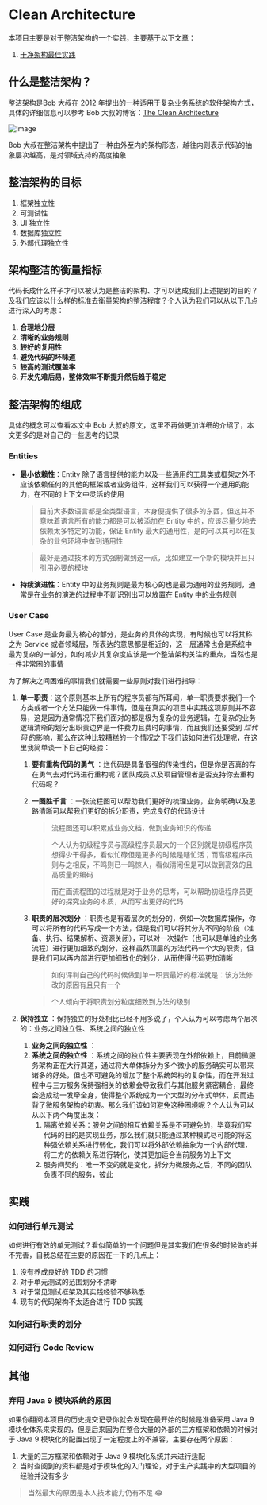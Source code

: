 # Clean Architecture

本项目主要是对于整洁架构的一个实践，主要基于以下文章：

1. [干净架构最佳实践](https://blog.jaggerwang.net/clean-architecture-in-practice/)

## 什么是整洁架构？

整洁架构是Bob 大叔在 2012 年提出的一种适用于复杂业务系统的软件架构方式，具体的详细信息可以参考 Bob 大叔的博客：[The Clean Architecture](https://blog.cleancoder.com/uncle-bob/2012/08/13/the-clean-architecture.html)

![image](https://user-images.githubusercontent.com/72877527/114264731-35ab1400-9a1f-11eb-9bda-54d64c0e0e8d.png)

Bob 大叔在整洁架构中提出了一种由外至内的架构形态，越往内则表示代码的抽象层次越高，是对领域支持的高度抽象

## 整洁架构的目标

1. 框架独立性
2. 可测试性
3. UI 独立性
4. 数据库独立性
5. 外部代理独立性

## 架构整洁的衡量指标

代码长成什么样子才可以被认为是整洁的架构、才可以达成我们上述提到的目的？及我们应该以什么样的标准去衡量架构的整洁程度？个人认为我们可以从以下几点进行深入的考虑：

1. **合理地分层**
2. **清晰的业务规则**
3. **较好的复用性**
4. **避免代码的坏味道**
5. **较高的测试覆盖率**
6. **开发先难后易，整体效率不断提升然后趋于稳定**

## 整洁架构的组成

具体的概念可以查看本文中 Bob 大叔的原文，这里不再做更加详细的介绍了，本文更多的是对自己的一些思考的记录

### Entities

* **最小依赖性**：Entity 除了语言提供的能力以及一些通用的工具类或框架之外不应该依赖任何的其他的框架或者业务组件，这样我们可以获得一个通用的能力，在不同的上下文中灵活的使用

    > 目前大多数语言都是全类型语言，本身便提供了很多的东西，但这并不意味着语言所有的能力都是可以被添加在 Entity 中的，应该尽量少地去依赖太多特定的功能，保证 Entity 最大的通用性，是的可以其可以在复杂的业务环境中做到通用性

    > 最好是通过技术的方式强制做到这一点，比如建立一个新的模块并且只引用必要的模块
    
* **持续演进性**：Entity 中的业务规则是最为核心的也是最为通用的业务规则，通常是在业务的演进的过程中不断识别出可以放置在 Entity 中的业务规则

### User Case

User Case 是业务最为核心的部分，是业务的具体的实现，有时候也可以将其称之为 Service 或者领域层，所表达的意思都是相近的，这一层通常也会是系统中最为复杂的一部分，如何减少其复杂度应该是一个整洁架构关注的重点，当然也是一件非常困的事情

为了解决之间困难的事情我们就需要一些原则对我们进行指导：

1. **单一职责**：这个原则基本上所有的程序员都有所耳闻，单一职责要求我们一个方类或者一个方法只能做一件事情，但是在真实的项目中实践这项原则并不容易，这是因为通常情况下我们面对的都是极为复杂的业务逻辑，在复杂的业务逻辑清晰的划分出职责边界是一件费力且费时的事情，而且我们还要受到 *烂代码* 的影响，那么在这种比较糟糕的一个情况之下我们该如何进行处理呢，在这里我简单谈一下自己的经验：

   1. **要有重构代码的勇气** ：烂代码是具备很强的传染性的，但是你是否真的存在勇气去对代码进行重构呢？团队成员以及项目管理者是否支持你去重构代码呢？

   2. **一图胜千言** ：一张流程图可以帮助我们更好的梳理业务，业务明确以及思路清晰可以帮我们更好的拆分职责，完成良好的代码设计

      > 流程图还可以积累成业务文档，做到业务知识的传递

      > 个人认为初级程序员与高级程序员最大的一个区别就是初级程序员想得少干得多，看似忙碌但是更多的时候是瞎忙活；而高级程序员则与之相反，不鸣则已一鸣惊人，看似清闲但是可以做到高效的且高质量的编码
      >
      > 而在画流程图的过程就是对于业务的思考，可以帮助初级程序员更好的探究业务的本质，从而写出更好的代码

   3. **职责的层次划分** ：职责也是有着层次的划分的，例如一次数据库操作，你可以将所有的代码写成一个方法，但是我们可以将其分为不同的阶段（准备、执行、结果解析、资源关闭），可以对一次操作（也可以是单独的业务流程）进行更加细致的划分，这样虽然顶层的方法代码一个大的职责，但是我们可以再内部进行更加细致化的划分，从而使得代码更加清晰
   
      > 如何评判自己的代码时候做到单一职责最好的标准就是：该方法修改的原因有且只有一个
   
      > 个人倾向于将职责划分粒度细致到方法的级别
   
2. **保持独立** ：保持独立的好处相比已经不用多说了，个人认为可以考虑两个层次的：业务之间独立性、系统之间的独立性

   1. **业务之间的独立性** ：
   2. **系统之间的独立性** ：系统之间的独立性主要表现在外部依赖上，目前微服务架构正在大行其道，通过将大单体拆分为多个微小的服务确实可以带来诸多的好处，但也不可避免的增加了整个系统架构的复杂性，而在开发过程中与三方服务保持强相关的依赖会导致我们与其他服务紧密耦合，最终会造成动一发牵全身，使得整个系统成为一个大型的分布式单体，反而违背了微服务架构的初衷。那么我们该如何避免这种困境呢？个人认为可以从以下两个角度出发：
      1. 隔离依赖关系：服务之间的相互依赖关系是不可避免的，毕竟我们写代码的目的是实现业务，那么我们就只能通过某种模式尽可能的将这种强依赖关系进行弱化，我们可以将外部依赖抽象为一个内部代理，将三方的依赖关系进行转化，使其更加适合当前服务的上下文
      2. 服务间契约：唯一不变的就是变化，拆分为微服务之后，不同的团队负责不同的服务，彼此

## 实践

### 如何进行单元测试

如何进行有效的单元测试？看似简单的一个问题但是其实我们在很多的时候做的并不完善，自我总结在主要的原因在一下的几点上：

1. 没有养成良好的 TDD 的习惯
2. 对于单元测试的范围划分不清晰
3. 对于常见测试框架及其实践经验不够熟悉
4. 现有的代码架构不太适合进行 TDD 实践

### 如何进行职责的划分

### 如何进行 Code Review

## 其他

### 弃用 Java 9 模块系统的原因

如果你翻阅本项目的历史提交记录你就会发现在最开始的时候是准备采用 Java 9 模块化体系来实现的，但是后来因为在整合大量的外部的三方框架和依赖的时候对于 Java 9 模块化的配置出现了一定程度上的不兼容，主要存在两个原因：

1. 大量的三方框架和依赖对于 Java 9 模块化系统并未进行适配
2. 当时查阅到的资料都是对于模块化的入门理论，对于生产实践中的大型项目的经验并没有多少

> 当然最大的原因是本人技术能力仍有不足 😂